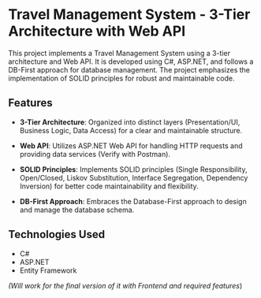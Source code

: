 # Travel Management System - 3-Tier Architecture with Web API

This project implements a Travel Management System using a 3-tier architecture and Web API. It is developed using C#, ASP.NET, and follows a DB-First approach for database management. The project emphasizes the implementation of SOLID principles for robust and maintainable code.

## Features

- **3-Tier Architecture**: Organized into distinct layers (Presentation/UI, Business Logic, Data Access) for a clear and maintainable structure.

- **Web API**: Utilizes ASP.NET Web API for handling HTTP requests and providing data services (Verify with Postman).

- **SOLID Principles**: Implements SOLID principles (Single Responsibility, Open/Closed, Liskov Substitution, Interface Segregation, Dependency Inversion) for better code maintainability and flexibility.

- **DB-First Approach**: Embraces the Database-First approach to design and manage the database schema.

## Technologies Used

- C#
- ASP.NET
- Entity Framework
  

*(Will work for the final version of it with Frontend and required features*)
